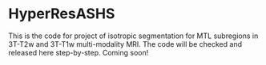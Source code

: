# HyperResASHS
This is the code for project of isotropic segmentation for MTL subregions in 3T-T2w and 3T-T1w multi-modality MRI. The code will be checked and released here step-by-step. Coming soon!
